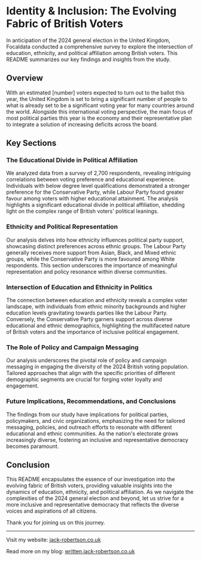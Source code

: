 # Identity & Inclusion: The Evolving Fabric of British Voters

In anticipation of the 2024 general election in the United Kingdom, Focaldata conducted a comprehensive survey to explore the intersection of education, ethnicity, and political affiliation among British voters. This README summarizes our key findings and insights from the study.

## Overview

With an estimated [number] voters expected to turn out to the ballot this year, the United Kingdom is set to bring a significant number of people to what is already set to be a significant voting year for many countries around the world. Alongside this international voting perspective, the main focus of most political parties this year is the economy and their representative plan to integrate a solution of increasing deficits across the board.

## Key Sections

### The Educational Divide in Political Affiliation

We analyzed data from a survey of 2,700 respondents, revealing intriguing correlations between voting preference and educational experience. Individuals with below degree level qualifications demonstrated a stronger preference for the Conservative Party, while Labour Party found greater favour among voters with higher educational attainment. The analysis highlights a significant educational divide in political affiliation, shedding light on the complex range of British voters' political leanings.

### Ethnicity and Political Representation

Our analysis delves into how ethnicity influences political party support, showcasing distinct preferences across ethnic groups. The Labour Party generally receives more support from Asian, Black, and Mixed ethnic groups, while the Conservative Party is more favoured among White respondents. This section underscores the importance of meaningful representation and policy resonance within diverse communities.

### Intersection of Education and Ethnicity in Politics

The connection between education and ethnicity reveals a complex voter landscape, with individuals from ethnic minority backgrounds and higher education levels gravitating towards parties like the Labour Party. Conversely, the Conservative Party garners support across diverse educational and ethnic demographics, highlighting the multifaceted nature of British voters and the importance of inclusive political engagement.

### The Role of Policy and Campaign Messaging

Our analysis underscores the pivotal role of policy and campaign messaging in engaging the diversity of the 2024 British voting population. Tailored approaches that align with the specific priorities of different demographic segments are crucial for forging voter loyalty and engagement.

### Future Implications, Recommendations, and Conclusions

The findings from our study have implications for political parties, policymakers, and civic organizations, emphasizing the need for tailored messaging, policies, and outreach efforts to resonate with different educational and ethnic communities. As the nation's electorate grows increasingly diverse, fostering an inclusive and representative democracy becomes paramount.

## Conclusion

This README encapsulates the essence of our investigation into the evolving fabric of British voters, providing valuable insights into the dynamics of education, ethnicity, and political affiliation. As we navigate the complexities of the 2024 general election and beyond, let us strive for a more inclusive and representative democracy that reflects the diverse voices and aspirations of all citizens.

Thank you for joining us on this journey.

---

Visit my website: [jack-robertson.co.uk](https://jack-robertson.co.uk)

Read more on my blog: [written.jack-robertson.co.uk](https://written.jack-robertson.co.uk)
